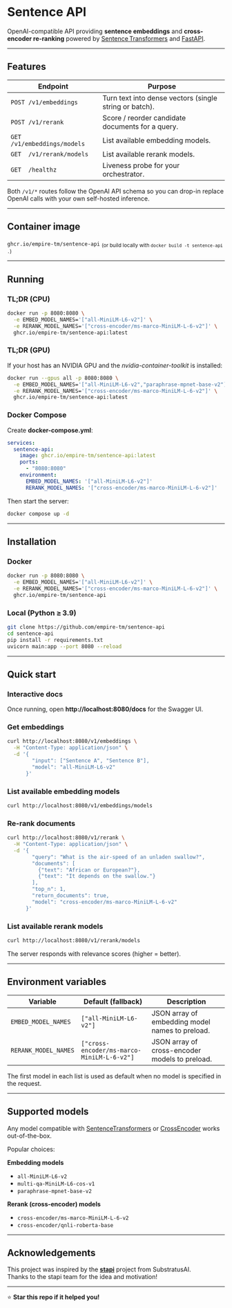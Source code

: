 # Sentence API

OpenAI-compatible API providing **sentence embeddings** and **cross-encoder re-ranking** powered by [Sentence Transformers](https://www.sbert.net/) and [FastAPI](https://fastapi.tiangolo.com/).

---

## Features

| Endpoint                    | Purpose                                                |
| --------------------------- | ------------------------------------------------------ |
| `POST /v1/embeddings`       | Turn text into dense vectors (single string or batch). |
| `POST /v1/rerank`           | Score / reorder candidate documents for a query.       |
| `GET  /v1/embeddings/models`| List available embedding models.                       |
| `GET  /v1/rerank/models`    | List available rerank models.                          |
| `GET  /healthz`             | Liveness probe for your orchestrator.                  |

Both `/v1/*` routes follow the OpenAI API schema so you can drop-in replace OpenAI calls with your own self-hosted inference.

---

## Container image

`ghcr.io/empire-tm/sentence-api` <sub>(or build locally with `docker build -t sentence-api .`)</sub>

---

## Running

### TL;DR (CPU)

```bash
docker run -p 8080:8080 \
  -e EMBED_MODEL_NAMES='["all-MiniLM-L6-v2"]' \
  -e RERANK_MODEL_NAMES='["cross-encoder/ms-marco-MiniLM-L-6-v2"]' \
  ghcr.io/empire-tm/sentence-api:latest
```

### TL;DR (GPU)

If your host has an NVIDIA GPU and the *nvidia-container-toolkit* is installed:

```bash
docker run --gpus all -p 8080:8080 \
  -e EMBED_MODEL_NAMES='["all-MiniLM-L6-v2","paraphrase-mpnet-base-v2"]' \
  -e RERANK_MODEL_NAMES='["cross-encoder/ms-marco-MiniLM-L-6-v2"]' \
  ghcr.io/empire-tm/sentence-api:latest
```

### Docker Compose

Create **docker-compose.yml**:

```yaml
services:
  sentence-api:
    image: ghcr.io/empire-tm/sentence-api:latest
    ports:
      - "8080:8080"
    environment:
      EMBED_MODEL_NAMES: '["all-MiniLM-L6-v2"]'
      RERANK_MODEL_NAMES: '["cross-encoder/ms-marco-MiniLM-L-6-v2"]'
```

Then start the server:

```bash
docker compose up -d
```

---

## Installation

### Docker

```bash
docker run -p 8080:8080 \
  -e EMBED_MODEL_NAMES='["all-MiniLM-L6-v2"]' \
  -e RERANK_MODEL_NAMES='["cross-encoder/ms-marco-MiniLM-L-6-v2"]' \
  ghcr.io/empire-tm/sentence-api
```

### Local (Python ≥ 3.9)

```bash
git clone https://github.com/empire-tm/sentence-api
cd sentence-api
pip install -r requirements.txt
uvicorn main:app --port 8080 --reload
```

---

## Quick start

### Interactive docs

Once running, open **http://localhost:8080/docs** for the Swagger UI.

### Get embeddings

```bash
curl http://localhost:8080/v1/embeddings \
  -H "Content-Type: application/json" \
  -d '{
        "input": ["Sentence A", "Sentence B"],
        "model": "all-MiniLM-L6-v2"
      }'
```

### List available embedding models

```bash
curl http://localhost:8080/v1/embeddings/models
```

### Re-rank documents

```bash
curl http://localhost:8080/v1/rerank \
  -H "Content-Type: application/json" \
  -d '{
        "query": "What is the air-speed of an unladen swallow?",
        "documents": [
          {"text": "African or European?"},
          {"text": "It depends on the swallow."}
        ],
        "top_n": 1,
        "return_documents": true,
        "model": "cross-encoder/ms-marco-MiniLM-L-6-v2"
      }'
```

### List available rerank models

```bash
curl http://localhost:8080/v1/rerank/models
```

The server responds with relevance scores (higher = better).

---

## Environment variables

| Variable             | Default (fallback)                         | Description                                                      |
| --------------------|--------------------------------------------|------------------------------------------------------------------|
| `EMBED_MODEL_NAMES`  | `["all-MiniLM-L6-v2"]`                     | JSON array of embedding model names to preload.                  |
| `RERANK_MODEL_NAMES` | `["cross-encoder/ms-marco-MiniLM-L-6-v2"]` | JSON array of cross-encoder models to preload.                   |

The first model in each list is used as default when no model is specified in the request.

---

## Supported models

Any model compatible with [SentenceTransformers](https://www.sbert.net/docs/pretrained_models.html) or [CrossEncoder](https://www.sbert.net/docs/pretrained_models.html#cross-encoders) works out-of-the-box.

Popular choices:

**Embedding models**
- `all-MiniLM-L6-v2`
- `multi-qa-MiniLM-L6-cos-v1`
- `paraphrase-mpnet-base-v2`

**Rerank (cross-encoder) models**
- `cross-encoder/ms-marco-MiniLM-L-6-v2`
- `cross-encoder/qnli-roberta-base`

---

## Acknowledgements

This project was inspired by the **[stapi](https://github.com/substratusai/stapi)** project from SubstratusAI.  
Thanks to the stapi team for the idea and motivation!

---

⭐ **Star this repo if it helped you!**
